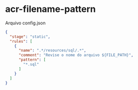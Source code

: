 # acr-filename-pattern

Arquivo config.json

```json
{
  "stage": "static",
  "rules": [
    {
      "name": ".*/resources/sql/.*",
      "comment": "Revise o nome do arquivo ${FILE_PATH}",
      "pattern": [
        "*.sql"
      ]
    }
  ]
}
```
